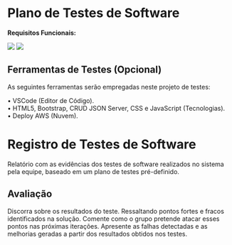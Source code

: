 # Plano de Testes de Software <br/>
**Requisitos Funcionais:**<br/>

<image src="./img/teste.png">
<image src="./img/teste2.png">

## Ferramentas de Testes (Opcional)

As seguintes ferramentas serão empregadas neste projeto de testes:

• VSCode (Editor de Código). <br/>
• HTML5, Bootstrap, CRUD JSON Server, CSS e JavaScript (Tecnologias).<br/>
• Deploy AWS (Nuvem).

# Registro de Testes de Software

Relatório com as evidências dos testes de software realizados no sistema pela equipe, baseado em um plano de testes pré-definido.

## Avaliação

Discorra sobre os resultados do teste. Ressaltando pontos fortes e fracos identificados na solução. Comente como o grupo pretende atacar esses pontos nas próximas iterações. Apresente as falhas detectadas e as melhorias geradas a partir dos resultados obtidos nos testes.

